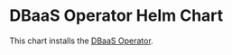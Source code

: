 # DBaaS Operator Helm Chart

This chart installs the [DBaaS Operator](https://github.com/amazeeio/dbaas-operator).
